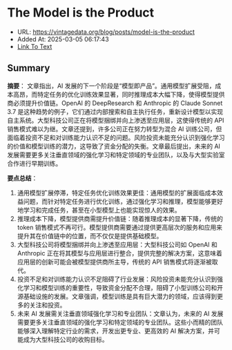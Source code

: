 # The Model is the Product
- URL: https://vintagedata.org/blog/posts/model-is-the-product
- Added At: 2025-03-05 06:17:43
- [Link To Text](2025-03-05-the-model-is-the-product_raw.md)

## Summary
**摘要**：
文章指出，AI 发展的下一个阶段是“模型即产品”。通用模型扩展受阻，成本高昂，而特定任务的优化训练效果显著，同时推理成本大幅下降，使得模型提供商必须提升价值链。OpenAI 的 DeepResearch 和 Anthropic 的 Claude Sonnet 3.7 是这种趋势的例子，它们通过内部搜索和自主执行任务，重新设计模型以实现自主系统。大型科技公司正在将模型捆绑并向上渗透至应用层，这使得传统的 API 销售模式难以为继。文章还提到，许多公司正在努力转型为混合 AI 训练公司，但面临着投资不足和对训练能力认识不足的问题。风险投资未能充分认识到强化学习的价值和模型训练的潜力，这导致了资金分配的失衡。文章最后提出，未来的 AI 发展需要更多关注垂直领域的强化学习和特定领域的专业团队，以及与大型实验室合作进行早期训练。

**要点总结**：
1.  通用模型扩展停滞，特定任务优化训练效果更佳：通用模型的扩展面临成本效益问题，而针对特定任务进行优化训练，通过强化学习和推理，模型能够更好地学习和完成任务，甚至在小型模型上也能实现惊人的效果。
2.  推理成本下降，模型提供商需提升价值链：随着推理成本的显著下降，传统的 token 销售模式不再可行。模型提供商需要通过提供更高层次的服务和应用来提升其在价值链中的位置，而不仅仅是提供基础模型。
3.  大型科技公司将模型捆绑并向上渗透至应用层：大型科技公司如 OpenAI 和 Anthropic 正在将其模型与应用层进行整合，提供完整的解决方案，这意味着应用层的创新可能会被模型提供商所主导，传统的 API 销售模式将逐渐被取代。
4.  投资不足和对训练能力认识不足阻碍了行业发展：风险投资未能充分认识到强化学习和模型训练的重要性，导致资金分配不合理，阻碍了小型训练公司和开源基础设施的发展。文章强调，模型训练是具有巨大潜力的领域，应该得到更多的关注和投资。
5.  未来 AI 发展需关注垂直领域强化学习和专业团队：文章认为，未来的 AI 发展需要更多关注垂直领域的强化学习和特定领域的专业团队。这些小而精的团队能够深入理解特定行业的需求，开发出更专业、更高效的 AI 解决方案，并可能成为大型科技公司的收购目标。
